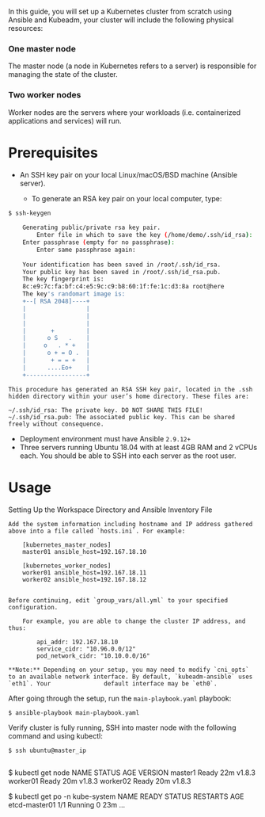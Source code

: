 In this guide, you will set up a Kubernetes cluster from scratch using Ansible and Kubeadm, your cluster will include the following physical resources:

### One master node
The master node (a node in Kubernetes refers to a server) is responsible for managing the state of the cluster.

### Two worker nodes
Worker nodes are the servers where your workloads (i.e. containerized applications and services) will run.

# Prerequisites

- An SSH key pair on your local Linux/macOS/BSD machine (Ansible server).
 
	- To generate an RSA key pair on your local computer, type:

```sh
$ ssh-keygen
    
	Generating public/private rsa key pair.
    	Enter file in which to save the key (/home/demo/.ssh/id_rsa):
	Enter passphrase (empty for no passphrase):
    	Enter same passphrase again:
	
	Your identification has been saved in /root/.ssh/id_rsa.
	Your public key has been saved in /root/.ssh/id_rsa.pub.
	The key fingerprint is:
	8c:e9:7c:fa:bf:c4:e5:9c:c9:b8:60:1f:fe:1c:d3:8a root@here
	The key's randomart image is:
	+--[ RSA 2048]----+
	|                 |
	|                 |
	|                 |
	|       +         |
	|      o S   .    |
	|     o   . * +   |
	|      o + = O .  |
	|       + = = +   |
	|      ....Eo+    |
	+-----------------+
```
    
	
	This procedure has generated an RSA SSH key pair, located in the .ssh hidden directory within your user’s home directory. These files are:
	
	~/.ssh/id_rsa: The private key. DO NOT SHARE THIS FILE!
	~/.ssh/id_rsa.pub: The associated public key. This can be shared freely without consequence.
	
- Deployment environment must have Ansible `2.9.12+`
- Three servers running Ubuntu 18.04 with at least 4GB RAM and 2 vCPUs each. You should be able to SSH into each server as the root user.


# Usage

Setting Up the Workspace Directory and Ansible Inventory File
	
  	Add the system information including hostname and IP address gathered above into a file called `hosts.ini`. For example:
		
		[kubernetes_master_nodes]
		master01 ansible_host=192.167.18.10

		[kubernetes_worker_nodes]
		worker01 ansible_host=192.167.18.11
		worker02 ansible_host=192.167.18.12


	Before continuing, edit `group_vars/all.yml` to your specified configuration.

		For example, you are able to change the cluster IP address, and thus:

			api_addr: 192.167.18.10
			service_cidr: "10.96.0.0/12"
			pod_network_cidr: "10.10.0.0/16"

	**Note:** Depending on your setup, you may need to modify `cni_opts` to an available network interface. By default, `kubeadm-ansible` uses `eth1`. Your 			  default interface may be `eth0`.



After going through the setup, run the `main-playbook.yaml` playbook:

```sh
$ ansible-playbook main-playbook.yaml

```



Verify cluster is fully running, SSH into master node with the following command and using kubectl:

```sh
$ ssh ubuntu@master_ip

```

```sh


```
$ kubectl get node
NAME      STATUS    AGE       VERSION
master1   Ready     22m       v1.8.3
worker01  Ready     20m       v1.8.3
worker02  Ready     20m       v1.8.3

$ kubectl get po -n kube-system
NAME                                    READY     STATUS    RESTARTS   AGE
etcd-master01                            1/1       Running   0          23m
...
```
